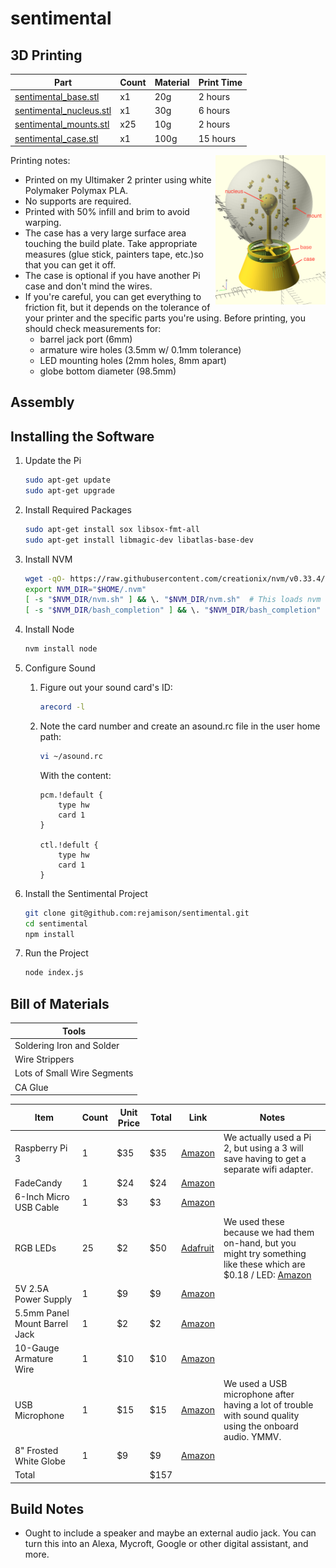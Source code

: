 # sentimental

## 3D Printing

|Part|Count|Material|Print Time|
|---|---|---|---|
|[sentimental_base.stl](cad/sentimental_base.stl)|x1|20g|2 hours|
|[sentimental_nucleus.stl](cad/sentimental_nucleus.stl)|x1|30g|6 hours|
|[sentimental_mounts.stl](cad/sentimental_mounts.stl)|x25|10g|2 hours|
|[sentimental_case.stl](cad/sentimental_case.stl)|x1|100g|15 hours|

<img src="cad/sentimental.png" align="right" width="35%" />

Printing notes:
* Printed on my Ultimaker 2 printer using white Polymaker Polymax PLA.
* No supports are required.
* Printed with 50% infill and brim to avoid warping.
* The case has a very large surface area touching the build plate.  Take appropriate measures (glue stick, painters tape, etc.)so that you can get it off.
* The case is optional if you have another Pi case and don't mind the wires.
* If you're careful, you can get everything to friction fit, but it depends on the tolerance of your printer and the specific parts you're using.  Before printing, you should check measurements for:
    * barrel jack port (6mm)
    * armature wire holes (3.5mm w/ 0.1mm tolerance)
    * LED mounting holes (2mm holes, 8mm apart)
    * globe bottom diameter (98.5mm)

## Assembly

## Installing the Software
1.  Update the Pi
    ````bash
    sudo apt-get update
    sudo apt-get upgrade
    ````

1.  Install Required Packages
    ````bash
    sudo apt-get install sox libsox-fmt-all
    sudo apt-get install libmagic-dev libatlas-base-dev
    ````

1.  Install NVM
    ````bash
    wget -qO- https://raw.githubusercontent.com/creationix/nvm/v0.33.4/install.sh | bash
    export NVM_DIR="$HOME/.nvm"
    [ -s "$NVM_DIR/nvm.sh" ] && \. "$NVM_DIR/nvm.sh"  # This loads nvm
    [ -s "$NVM_DIR/bash_completion" ] && \. "$NVM_DIR/bash_completion"  # This loads nvm bash_completion
    ````

1.  Install Node
    ````bash
    nvm install node
    ````

1.  Configure Sound

    1.  Figure out your sound card's ID:
        ````bash
        arecord -l
        ````

    1.  Note the card number and create an asound.rc file in the user home path:

        ````bash
        vi ~/asound.rc
        ````

        With the content:
        
        ````
        pcm.!default {
            type hw
            card 1
        }
        
        ctl.!defult {
            type hw
            card 1
        }
        ````

1.  Install the Sentimental Project
    ````bash
    git clone git@github.com:rejamison/sentimental.git
    cd sentimental
    npm install
    ````

1.  Run the Project
    ````bash
    node index.js
    ````
    
## Bill of Materials

|Tools|
|---|
|Soldering Iron and Solder|
|Wire Strippers|
|Lots of Small Wire Segments|
|CA Glue|

|Item|Count|Unit Price|Total|Link|Notes|
|---|---|---|---|---|---|
|Raspberry Pi 3|1|$35|$35|[Amazon](https://www.amazon.com/Raspberry-Model-1-2GHz-64-bit-quad-core/dp/B01CD5VC92/ref=sr_1_4?s=pc&ie=UTF8&qid=1506478376&sr=1-4&keywords=raspberry+pi+2)|We actually used a Pi 2, but using a 3 will save having to get a separate wifi adapter.|
|FadeCandy|1|$24|$24|[Amazon](https://www.amazon.com/Adafruit-FadeCandy-Dithering-USB-Controlled-NeoPixels/dp/B00JHJJF9W/ref=sr_1_1?s=electronics&ie=UTF8&qid=1506478498&sr=1-1&keywords=fadecandy)||
|6-Inch Micro USB Cable|1|$3|$3|[Amazon](https://www.amazon.com/StarTech-com-USB2HABM6IN-6-Inch-Mini-Cable/dp/B003WV5DME/ref=sr_1_13?s=electronics&ie=UTF8&qid=1506478537&sr=1-13&keywords=mini+usb+cable+3+inch)||
|RGB LEDs|25|$2|$50|[Adafruit](https://www.adafruit.com/product/1312)|We used these because we had them on-hand, but you might try something like these which are $0.18 / LED: [Amazon](https://www.amazon.com/kuman-WS2812B-Addressable-Arduino-littlergb/dp/B01M5BEO1C/ref=sr_1_9?ie=UTF8&qid=1506478929&sr=8-9&keywords=rgb+led+pcb+ws2812b)|
|5V 2.5A Power Supply|1|$9|$9|[Amazon](https://www.amazon.com/Super-Power-Supply%C2%AE-Certified-5-5x2-5mm/dp/B00DHRSMBW/ref=sr_1_20?s=electronics&ie=UTF8&qid=1506479459&sr=1-20&keywords=2.5a+5.5mm)||
|5.5mm Panel Mount Barrel Jack|1|$2|$2|[Amazon](https://www.amazon.com/CESS-4-Pack-Socket-Female-Connector/dp/B01GBT9N0G/ref=pd_sbs_23_2?_encoding=UTF8&pd_rd_i=B01GBT9N0G&pd_rd_r=15TR9JVFMFPMCEHXHHH6&pd_rd_w=B8GTL&pd_rd_wg=rihfR&psc=1&refRID=15TR9JVFMFPMCEHXHHH6)||
|10-Gauge Armature Wire|1|$10|$10|[Amazon](https://www.amazon.com/Jack-Richeson-400340-10-Gauge-Armature/dp/B00251E57G/ref=sr_1_4?ie=UTF8&qid=1506479518&sr=8-4&keywords=armature+wire)||
|USB Microphone|1|$15|$15|[Amazon](https://www.amazon.com/Kinobo-Microphone-Desktops-Dictation-Software/dp/B00NSOWWIS/ref=pd_sim_147_2?_encoding=UTF8&pd_rd_i=B00NSOWWIS&pd_rd_r=MD9SG6M7PMETYHW0QE32&pd_rd_w=crwiO&pd_rd_wg=x7LeI&psc=1&refRID=MD9SG6M7PMETYHW0QE32)|We used a USB microphone after having a lot of trouble with sound quality using the onboard audio.  YMMV.|
|8" Frosted White Globe|1|$9|$9|[Amazon](https://www.amazon.com/WESTINGHOUSE-LIGHTING-CORP-85571-Globe/dp/B000LNO62O/ref=sr_1_5?ie=UTF8&qid=1506480338&sr=8-5&keywords=lamp+globe)||
|Total| | |$157|||

## Build Notes

* Ought to include a speaker and maybe an external audio jack.  You can turn this into an Alexa, Mycroft, Google or other digital assistant, and more.

